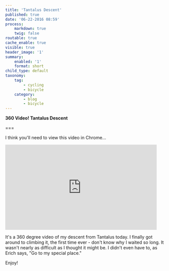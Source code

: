 ```yaml
---
title: 'Tantalus Descent'
published: true
date: '06-22-2016 08:59'
process:
    markdown: true
    twig: false
routable: true
cache_enable: true
visible: true
header_image: '1'
summary:
    enabled: '1'
    format: short
child_type: default
taxonomy:
    tag:
        - cycling
        - bicycle
    category:
        - blog
        - bicycle
---
```


**360 Video! Tantalus Descent**

===

I think you'll need to view this video in Chrome...

<iframe width="480" height="270" src="https://www.youtube.com/embed/bL2d9OASvpU" frameborder="0" allowfullscreen></iframe>

It's a 360 degree video of my descent from Tantalus today. I finally got around to climbing it, the first time ever - don't know why I waited so long. It wasn't nearly as difficult as I thought it might be. I didn't even have to, as Erich says, "Go to my special place."

Enjoy!
